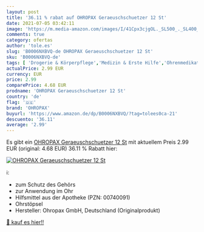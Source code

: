 ```yaml
---
layout: post
title: '36.11 % rabat auf OHROPAX Geraeuschschuetzer 12 St'
date: 2021-07-05 03:42:11
image: 'https://m.media-amazon.com/images/I/41Cpx3cjgOL._SL500_._SL400_.jpg'
comments: true
category: ofertas
author: 'tole.es'
slug: 'B0006NXBVQ-de OHROPAX Geraeuschschuetzer 12 St'
sku: 'B0006NXBVQ-de'
tags: [ 'Drogerie & Körperpflege','Medizin & Erste Hilfe','Ohrenmedikation','ohropax', ]
actualPrice: 2.99 EUR
currency: EUR
price: 2.99
comparePrice: 4.68 EUR
prodname: 'OHROPAX Geraeuschschuetzer 12 St'
country: 'de'
flag: '🇩🇪'
brand: 'OHROPAX'
buyurl: 'https://www.amazon.de/dp/B0006NXBVQ/?tag=tolees0ca-21'
descuento: '36.11'
average: '2.99'
---
```


Es gibt ein [OHROPAX Geraeuschschuetzer 12 St](https://www.amazon.de/dp/B0006NXBVQ/?tag=tolees0ca-21) mit aktuellem Preis 2.99 EUR (original: 4.68 EUR) 36.11 % Rabatt hier:

[![OHROPAX Geraeuschschuetzer 12 St](https://m.media-amazon.com/images/I/41Cpx3cjgOL._SL500_._SL400_.jpg)](https://www.amazon.de/dp/B0006NXBVQ/?tag=tolees0ca-21)

ℹ️:

- zum Schutz des Gehörs
- zur Anwendung im Ohr
- Hilfsmittel aus der Apotheke (PZN: 00740091)
- Ohrstöpsel
- Hersteller: Ohropax GmbH, Deutschland (Originalprodukt)

[🛒 kauf es hier!!](https://www.amazon.de/dp/B0006NXBVQ/?tag=tolees0ca-21)
